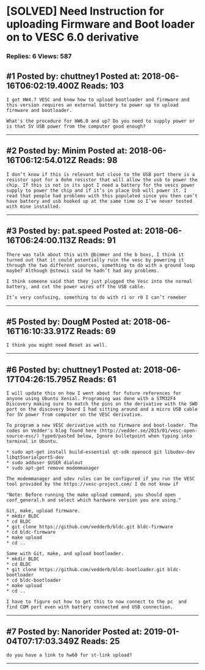 # \[SOLVED\] Need Instruction for uploading Firmware and Boot loader on to VESC 6.0 derivative

### Replies: 6 Views: 587

## \#1 Posted by: chuttney1 Posted at: 2018-06-16T06:02:19.400Z Reads: 103

```
I got HW4.7 VESC and know how to upload bootloader and firmware and this version requires an external battery to power up to upload firmware and bootloader. 

What's the procedure for HW6.0 and up? Do you need to supply power or is that 5V USB power from the computer good enough?
```

---
## \#2 Posted by: Minim Posted at: 2018-06-16T06:12:54.012Z Reads: 98

```
I don’t know if this is relevant but close to the USB port there is a resistor spot for a 0ohm resistor that will allow the usb to power the chip. If this is not in its spot I need a battery for the vescs power supply to power the chip and if it’s in place Usb will power it. I read that people had problems with this populated since you then can’t have battery and usb hooked up at the same time so I’ve never tested with mine installed.
```

---
## \#3 Posted by: pat.speed Posted at: 2018-06-16T06:24:00.113Z Reads: 91

```
There was talk about this with @bimmer and the b boxs, I think it turned out that it could potentially ruin the vesc by powering it through the two different sources, something to do with a ground loop maybe? Although @stewii said he hadn’t had any problems. 

I think someone said that they just plugged the Vesc into the normal battery, and cut the power wires off the USB cable.

It’s very confusing, something to do with r1 or r0 I can’t remeber
```

---
## \#5 Posted by: DougM Posted at: 2018-06-16T16:10:33.917Z Reads: 69

```
I think you might need Reset as well.
```

---
## \#6 Posted by: chuttney1 Posted at: 2018-06-17T04:26:15.795Z Reads: 61

```
I will update this on how I went about for future references for anyone using Ubuntu Xenial. Programing was done with a STM32F4 Discovery making sure to match the pins on the derivative with the SWD port on the discovery board I had sitting around and a micro USB cable for 5V power from computer on the VESC derivative.

To program a new VESC derivative with no firmware and boot-loader. The codes on Vedder's blog found here (http://vedder.se/2015/01/vesc-open-source-esc/) typed/pasted below, Ignore bulletpoint when typing into terminal in Ubuntu.

* sudo apt-get install build-essential qt-sdk openocd git libudev-dev libqt5serialport5-dev
* sudo adduser $USER dialout
* sudo apt-get remove modemmanager

The modemmanager and udev rules can be configured if you run the VESC tool provided by the https://vesc-project.com/ I do not know if 
 
"Note: Before running the make upload command, you should open conf_general.h and select which hardware version you are using."

Git, make, upload firmware. 
* mkdir BLDC
* cd BLDC
* git clone https://github.com/vedderb/bldc.git bldc-firmware
* cd bldc-firmware
* make upload
* cd ..

Same with Git, make, and upload bootloader.
* mkdir BLDC
* cd BLDC
* git clone https://github.com/vedderb/bldc-bootloader.git bldc-bootloader
* cd bldc-bootloader
* make upload
* cd ..

I have to figure out how to get this to now connect to the pc  and find COM port even with battery connected and USB connection.
```

---
## \#7 Posted by: Nanorider Posted at: 2019-01-04T07:17:03.349Z Reads: 25

```
do you have a link to hw60 for st-link upload?
```

---
